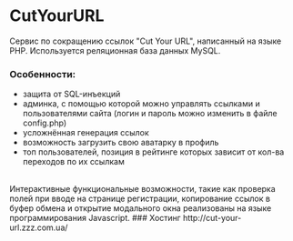 # CutYourURL
Сервис по сокращению ссылок "Cut Your URL", написанный на языке PHP. Используется реляционная база данных MySQL.

### Особенности:
- защита от SQL-инъекций
- админка, с помощью которой можно управлять ссылками и пользователями сайта (логин и пароль можно изменить в файле config.php)
- усложнённая генерация ссылок
- возможность загрузить свою аватарку в профиль
- топ пользователей, позиция в рейтинге которых зависит от кол-ва переходов по их ссылкам 

<br />
Интерактивные функциональные возможности, такие как проверка полей при вводе на странице регистрации, копирование ссылок в буфер обмена и открытие модального окна реализованы на языке программирования Javascript.
### Хостинг
http://cut-your-url.zzz.com.ua/
